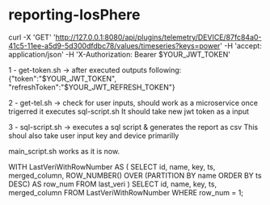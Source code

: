 # reporting-IosPhere

curl -X 'GET'   'http://127.0.0.1:8080/api/plugins/telemetry/DEVICE/87fc84a0-41c5-11ee-a5d9-5d300dfdbc78/values/timeseries?keys=power'   -H 'accept: application/json'   -H 'X-Authorization: Bearer $YOUR_JWT_TOKEN'


1 - get-token.sh  -> after executed outputs following:                      
        {"token":"$YOUR_JWT_TOKEN", "refreshToken":"$YOUR_JWT_REFRESH_TOKEN"}

2 - get-tel.sh -> check for user inputs, should work as a microservice
        once trigerred it executes sql-script.sh 
        It should take new jwt token as a input 

3 - sql-script.sh -> executes a sql script & generates the report as csv
        This shoul also take user input key and device primarilly


main_script.sh works as it is now.


WITH LastVeriWithRowNumber AS (
    SELECT
        id,
        name,
        key,
        ts,
        merged_column,
        ROW_NUMBER() OVER (PARTITION BY name ORDER BY ts DESC) AS row_num
    FROM last_veri
)
SELECT
    id,
    name,
    key,
    ts,
    merged_column
FROM LastVeriWithRowNumber
WHERE row_num = 1;
